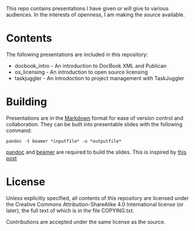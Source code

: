 This repo contains presentations I have given or will give to various audiences.
In the interests of openness, I am making the source available.

# Contents

The following presentations are included in this repository:

* docbook_intro - An introduction to DocBook XML and Publican
* os_licensing - An introduction to open source licensing
* taskjuggler - An introdoction to project management with TaskJuggler

# Building

Presentations are in the [Markdown](http://daringfireball.net/projects/markdown)
format for ease of version control and collaboration. They can be built into
presentable slides with the following command:

    pandoc -t beamer *inputfile* -o *outputfile*

[pandoc](http://johnmacfarlane.net/pandoc/) and [beamer](https://bitbucket.org/rivanvx/beamer/wiki/Home)
are required to build the slides. This is inspired by
[this post](https://web.archive.org/web/20161204054454/http://pages.stat.wisc.edu/~yandell/statgen/ucla/Help/Producing%20slide%20shows%20with%20Pandoc.html)

# License

Unless explicitly specified, all contents of this repository are licensed under
the Creative Commons Attribution-ShareAlike 4.0 International license (or later), the full text
of which is in the file COPYING.txt.

Contributions are accepted under the same license as the source.
